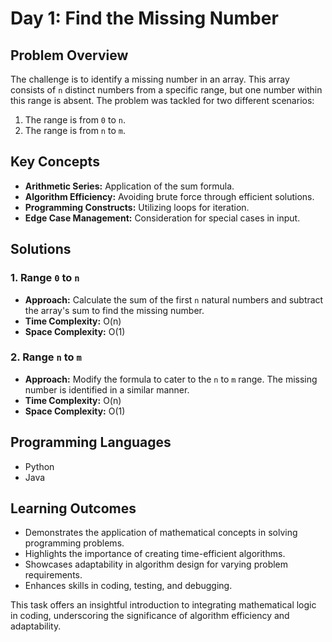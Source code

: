 # Day 1: Find the Missing Number

## Problem Overview
The challenge is to identify a missing number in an array. This array consists of `n` distinct numbers from a specific range, but one number within this range is absent. The problem was tackled for two different scenarios:
1. The range is from `0` to `n`.
2. The range is from `n` to `m`.

## Key Concepts
- **Arithmetic Series:** Application of the sum formula.
- **Algorithm Efficiency:** Avoiding brute force through efficient solutions.
- **Programming Constructs:** Utilizing loops for iteration.
- **Edge Case Management:** Consideration for special cases in input.

## Solutions
### 1. Range `0` to `n`
   - **Approach:** Calculate the sum of the first `n` natural numbers and subtract the array's sum to find the missing number.
   - **Time Complexity:** O(n)
   - **Space Complexity:** O(1)

### 2. Range `n` to `m`
   - **Approach:** Modify the formula to cater to the `n` to `m` range. The missing number is identified in a similar manner.
   - **Time Complexity:** O(n)
   - **Space Complexity:** O(1)

## Programming Languages
- Python
- Java

## Learning Outcomes
- Demonstrates the application of mathematical concepts in solving programming problems.
- Highlights the importance of creating time-efficient algorithms.
- Showcases adaptability in algorithm design for varying problem requirements.
- Enhances skills in coding, testing, and debugging.

This task offers an insightful introduction to integrating mathematical logic in coding, underscoring the significance of algorithm efficiency and adaptability.
